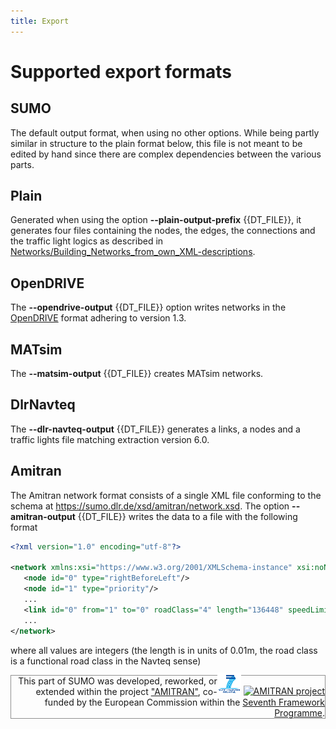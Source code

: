 ```yaml
---
title: Export
---
```


# Supported export formats

## SUMO

The default output format, when using no other options. While being
partly similar in structure to the plain format below, this file is not
meant to be edited by hand since there are complex dependencies between
the various parts.

## Plain

Generated when using the option **--plain-output-prefix** {{DT_FILE}}, it generates four files containing the
nodes, the edges, the connections and the traffic light logics as
described in
[Networks/Building_Networks_from_own_XML-descriptions](../Networks/PlainXML.md).

## OpenDRIVE

The **--opendrive-output** {{DT_FILE}} option writes networks in the
[OpenDRIVE](../Networks/Import/OpenDRIVE.md) format adhering to
version 1.3.

## MATsim

The **--matsim-output** {{DT_FILE}} creates MATsim networks.

## DlrNavteq

The **--dlr-navteq-output** {{DT_FILE}} generates a links, a nodes and a traffic lights file matching
extraction version 6.0.

## Amitran

The Amitran network format consists of a single XML file conforming to
the schema at <https://sumo.dlr.de/xsd/amitran/network.xsd>. The option **--amitran-output** {{DT_FILE}}
writes the data to a file with the following format

```xml
<?xml version="1.0" encoding="utf-8"?>

<network xmlns:xsi="https://www.w3.org/2001/XMLSchema-instance" xsi:noNamespaceSchemaLocation="http://sumo.dlr.de/xsd/amitran/network.xsd">
   <node id="0" type="rightBeforeLeft"/>
   <node id="1" type="priority"/>
   ...
   <link id="0" from="1" to="0" roadClass="4" length="136448" speedLimitKmh="20" laneNr="1"/>
   ...
</network>
```

where all values are integers (the length is in units of 0.01m, the road
class is a functional road class in the Navteq sense)

<div style="border:1px solid #909090; min-height: 35px;" align="right">
<span style="float: right; margin-top: -5px;"><a href="https://wayback.archive-it.org/12090/20191127213419/https:/ec.europa.eu/research/fp7/index_en.cfm"><img src="../images/FP7-small.gif" alt="Seventh Framework Programme"></a>
<a href="https://amitran.eu/"><img src="../images/AMITRAN-small.png" alt="AMITRAN project"></a></span>
<span style="">This part of SUMO was developed, reworked, or extended within the project
<a href="https://amitran.eu/">"AMITRAN"</a>, co-funded by the European Commission within the <a href="https://wayback.archive-it.org/12090/20191127213419/https:/ec.europa.eu/research/fp7/index_en.cfm">Seventh Framework Programme</a>.</span></div>
